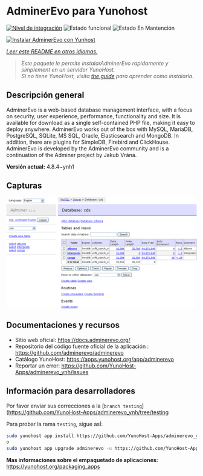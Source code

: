 <!--
Este archivo README esta generado automaticamente<https://github.com/YunoHost/apps/tree/master/tools/readme_generator>
No se debe editar a mano.
-->

# AdminerEvo para Yunohost

[![Nivel de integración](https://dash.yunohost.org/integration/adminerevo.svg)](https://ci-apps.yunohost.org/ci/apps/adminerevo/) ![Estado funcional](https://ci-apps.yunohost.org/ci/badges/adminerevo.status.svg) ![Estado En Mantención](https://ci-apps.yunohost.org/ci/badges/adminerevo.maintain.svg)

[![Instalar AdminerEvo con Yunhost](https://install-app.yunohost.org/install-with-yunohost.svg)](https://install-app.yunohost.org/?app=adminerevo)

*[Leer este README en otros idiomas.](./ALL_README.md)*

> *Este paquete le permite instalarAdminerEvo rapidamente y simplement en un servidor YunoHost.*  
> *Si no tiene YunoHost, visita [the guide](https://yunohost.org/install) para aprender como instalarla.*

## Descripción general

AdminerEvo is a web-based database management interface, with a focus on security, user experience, performance, functionality and size. It is available for download as a single self-contained PHP file, making it easy to deploy anywhere. AdminerEvo works out of the box with MySQL, MariaDB, PostgreSQL, SQLite, MS SQL, Oracle, Elasticsearch and MongoDB. In addition, there are plugins for SimpleDB, Firebird and ClickHouse. AdminerEvo is developed by the AdminerEvo community and is a continuation of the Adminer project by Jakub Vrána.

**Versión actual:** 4.8.4~ynh1

## Capturas

![Captura de AdminerEvo](./doc/screenshots/screenshot.png)

## Documentaciones y recursos

- Sitio web oficial: <https://docs.adminerevo.org/>
- Repositorio del código fuente oficial de la aplicación : <https://github.com/adminerevo/adminerevo>
- Catálogo YunoHost: <https://apps.yunohost.org/app/adminerevo>
- Reportar un error: <https://github.com/YunoHost-Apps/adminerevo_ynh/issues>

## Información para desarrolladores

Por favor enviar sus correcciones a la [`branch testing`](https://github.com/YunoHost-Apps/adminerevo_ynh/tree/testing

Para probar la rama `testing`, sigue asÍ:

```bash
sudo yunohost app install https://github.com/YunoHost-Apps/adminerevo_ynh/tree/testing --debug
o
sudo yunohost app upgrade adminerevo -u https://github.com/YunoHost-Apps/adminerevo_ynh/tree/testing --debug
```

**Mas informaciones sobre el empaquetado de aplicaciones:** <https://yunohost.org/packaging_apps>
